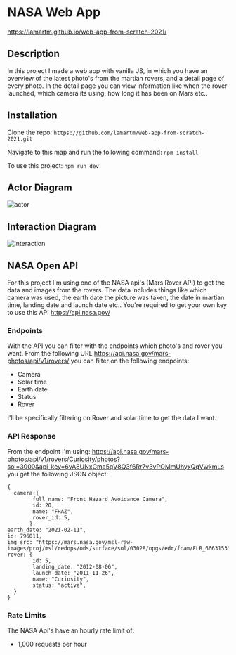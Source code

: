# NASA Web App
https://lamartm.github.io/web-app-from-scratch-2021/

## Description

In this project I made a web app with vanilla JS, in which you have an overview of the latest photo's from the martian rovers, and a detail page of every photo. In the detail page you can view information like when the rover launched, which camera its using, how long it has been on Mars etc..

## Installation

Clone the repo:
```https://github.com/lamartm/web-app-from-scratch-2021.git```

Navigate to this map and run the following command:
``` npm install ```

To use this project:
``` npm run dev ```

## Actor Diagram
![actor](https://github.com/lamartm/web-app-from-scratch-2021/blob/master/images/actorr.jpg)

## Interaction Diagram
![interaction](https://github.com/lamartm/web-app-from-scratch-2021/blob/master/images/interactionn.jpg)

## NASA Open API
For this project I'm using one of the NASA api's (Mars Rover API) to get the data and images from the rovers. The data includes things like which camera was used, the earth date the picture was taken, the date in martian time, landing date and launch date etc.. You're required to get your own key to use this API
https://api.nasa.gov/

### Endpoints
With the API you can filter with the endpoints which photo's and rover you want. From the following URL https://api.nasa.gov/mars-photos/api/v1/rovers/ you can filter on the following endpoints:

- Camera
- Solar time
- Earth date
- Status
- Rover

I'll be specifically filtering on Rover and solar time to get the data I want.

### API Response
From the endpoint I'm using: https://api.nasa.gov/mars-photos/api/v1/rovers/Curiosity/photos?sol=3000&api_key=6vA8UNxGma5qV8Q3f6Rr7v3vPOMmUhyxQqVwkmLs you get the following JSON object:
```
{
  camera:{
        full_name: "Front Hazard Avoidance Camera",
        id: 20,
        name: "FHAZ",
        rover_id: 5,
       },
earth_date: "2021-02-11",
id: 796011,
img_src: "https://mars.nasa.gov/msl-raw-images/proj/msl/redops/ods/surface/sol/03028/opgs/edr/fcam/FLB_666315333EDR_F0861218FHAZ00302M_.JPG",
rover: {
        id: 5,
        landing_date: "2012-08-06",
        launch_date: "2011-11-26",
        name: "Curiosity",
        status: "active",
  }
}
```

### Rate Limits
The NASA Api's have an hourly rate limit of:
- 1,000 requests per hour




